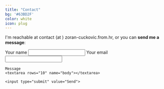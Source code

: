 ```yaml
---
title: "Contact"
bg: '#63BD2F'
color: white
icon: plug
---
```




I'm reachable at contact (at ) zoran-cuckovic.from.hr, or you can **send me a message**:

<form action="https://formspree.io/cuckovic.zoran@gmail.com"
      method="POST">
	 Your name
    <input type="text" name="name">
	Your email
    <input type="email" name="_replyto">
	
	Message
	<textarea rows="10" name="body"></textarea>
	
    <input type="submit" value="Send">
</form> 


<!-- not used  {: style="margin-top:100px;"}  -->




